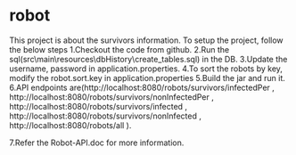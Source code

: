 # robot
This project is about the survivors information.
To setup the project, follow the below steps
1.Checkout the code from github.
2.Run the sql(src\main\resources\dbHistory\create_tables.sql) in the DB.
3.Update the username, password in application.properties.
4.To sort the robots by key, modify the robot.sort.key in application.properties
5.Build the jar and run it.
6.API endpoints are(http://localhost:8080/robots/survivors/infectedPer , 
http://localhost:8080/robots/survivors/nonInfectedPer ,
http://localhost:8080/robots/survivors/infected	,				
http://localhost:8080/robots/survivors/nonInfected ,
http://localhost:8080/robots/all ).

7.Refer the Robot-API.doc for more information.

